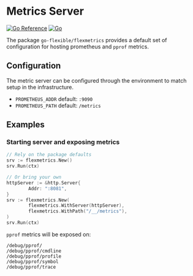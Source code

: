 # Metrics Server

<a href="https://pkg.go.dev/github.com/go-flexible/flexmetrics"><img src="https://pkg.go.dev/badge/github.com/go-flexible/flexmetrics.svg" alt="Go Reference"></a>
[![Go](https://github.com/go-flexible/flexmetrics/actions/workflows/go.yml/badge.svg?branch=develop)](https://github.com/go-flexible/flexmetrics/actions/workflows/go.yml)

The package `go-flexible/flexmetrics` provides a default set of configuration for hosting prometheus and `pprof` metrics.

## Configuration

The metric server can be configured through the environment to match setup in the infrastructure.

- `PROMETHEUS_ADDR` default: `:9090`
- `PROMETHEUS_PATH` default: `/metrics`

## Examples

### Starting server and exposing metrics

```go
// Rely on the package defaults
srv := flexmetrics.New()
srv.Run(ctx)

// Or bring your own
httpServer := &http.Server{
        Addr: ":8081",
}
srv := flexmetrics.New(
        flexmetrics.WithServer(httpServer),
        flexmetrics.WithPath("/__/metrics"),
)
srv.Run(ctx)
```

`pprof` metrics will be exposed on:

```text
/debug/pprof/
/debug/pprof/cmdline
/debug/pprof/profile
/debug/pprof/symbol
/debug/pprof/trace
```
